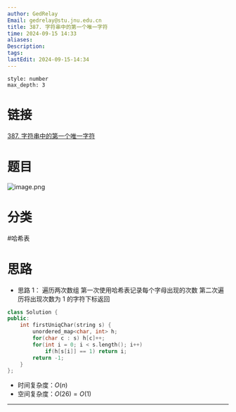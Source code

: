 ```yaml
---
author: GedRelay
Email: gedrelay@stu.jnu.edu.cn
title: 387. 字符串中的第一个唯一字符
time: 2024-09-15 14:33
aliases: 
Description: 
tags: 
lastEdit: 2024-09-15-14:34
---
```


```toc
style: number
max_depth: 3
```

# 链接
[387. 字符串中的第一个唯一字符](https://leetcode.cn/problems/first-unique-character-in-a-string/) 

# 题目
![image.png](https://ged-pic-bed.oss-cn-guangzhou.aliyuncs.com/img/202409151433601.png)


# 分类
#哈希表 

# 思路
- 思路 1：
遍历两次数组
第一次使用哈希表记录每个字母出现的次数
第二次遍历将出现次数为 $1$ 的字符下标返回


```cpp
class Solution {
public:
    int firstUniqChar(string s) {
        unordered_map<char, int> h;
        for(char c : s) h[c]++;
        for(int i = 0; i < s.length(); i++)
            if(h[s[i]] == 1) return i;
        return -1;
    }
};
```


- 时间复杂度：${O\left( n \right)  }$ 
- 空间复杂度：${O\left( 26 \right) =O\left( 1 \right)  }$ 


---

